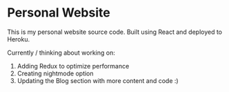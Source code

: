 # Personal Website
This is my personal website source code. Built using React and deployed to Heroku.

Currently / thinking about working on:
1. Adding Redux to optimize performance
2. Creating nightmode option
4. Updating the Blog section with more content and code :)